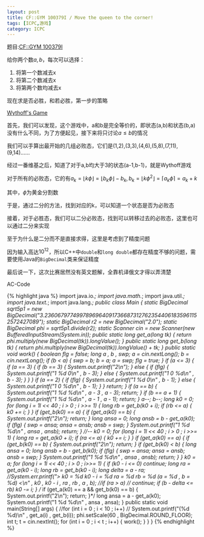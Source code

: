 ```yaml
---
layout: post
title: CF::GYM 100379I / Move the queen to the corner!
tags: [ICPC,游戏]
category: ICPC
---
```


题目:[CF::GYM 100379I](http://codeforces.com/gym/100379/attachments/download/2370/2014-zimnyaya-shkola-po-programmirovaniu-harkov-dyen-6-n-bondaryenko-vysshaya-liga-en.pdf)

给你两个数$a , b$，每次可以选择：

1. 将第一个数减去x
2. 将第二个数减去x
3. 将第两个数均减去x

现在求是否必胜，和若必胜，第一步的策略

[Wythoff's Game](https://en.wikipedia.org/wiki/Wythoff%27s_game)

首先，我们可以发现，这个游戏中，a和b是完全等价的，即状态(a,b)和状态(b,a)没有什么不同，为了方便起见，接下来将只讨论$a\le b$的情况

我们可以手算出最开始的几组必败态，它们是(1,2),(3,3),(4,6),(5,8),(7,11),(9,14)……

经过一番维基之后，知道了对于a,b均大于3的状态(a-1,b-1)，就是Wythoff游戏

对于所有的必败态，它的有$a_k = \lfloor k \phi \rfloor = \lfloor b_k \phi \rfloor -b_k , b_k = \lfloor k \phi^2 \rfloor = \lceil a_k \phi \rceil = a_k + k$

其中，$\phi$为黄金分割数

于是，通过二分的方法，找到对应的k，可以知道一个状态是否为必败态

接着，对于必胜态，我们可以二分必败态，找到可以转移过去的必败态，这里也可以通过二分来实现

至于为什么是二分而不是直接求得，这里是考虑到了精度问题

因为输入高达$10^{12}$，所以C++中`double`和`long double`都存在精度不够的问题，需要使用Java的`BigDecimal`类来保证精度

最后说一下，这次比赛居然没有英文题解，全靠机译俄文才得以弄清楚

AC-Code

{% highlight java %}
import java.io.*;
import java.math.*;
import java.util.*;
import java.text.*;
import java.lang.*;
public class Main {
    static BigDecimal sqrt5p1 = new BigDecimal("3.23606797749978969640917366873127623544061835961152572427089");
	static BigDecimal r2 = new BigDecimal("2.0");
	static BigDecimal phi = sqrt5p1.divide(r2);
	static Scanner cin = new Scanner(new BufferedInputStream(System.in));
	public static long get_a(long tk) {
		return phi.multiply(new BigDecimal(tk)).longValue();
	}
	public static long get_b(long tk) {
		return phi.multiply(new BigDecimal(tk)).longValue() + tk;
	}
	public static void work() {
		boolean flg = false;
		long a , b , swp;
		a = cin.nextLong();
		b = cin.nextLong();
		if (b < a) {
			swp = b;
			b = a;
			a = swp;
			flg = true;
		}
		if (a <= 3) {
			if (a == 3) {
				if (b == 3) {
					System.out.printf("2\n");
				} else {
					if (flg) {
						System.out.printf("1 %d 0\n" , b - 3);
					} else {
						System.out.printf("1 0 %d\n" , b - 3);
					}
				}
			}
			if (a == 2) {
				if (flg) {
					System.out.printf("1 %d 0\n" , b - 1);
				} else {
					System.out.printf("1 0 %d\n" , b - 1);
				}
			}
			return;
		}
		if (a == b) {
			System.out.printf("1 %d %d\n" , a - 3 , a - 3);
			return;
		}
		if (b == a + 1) {
			System.out.printf("1 %d %d\n" , a - 1 , a - 1);
			return;
		}
		a--;
		b--;
		long k0 = 0;
		for (long i = 1l << 40 ; i > 0 ; i >>= 1) {
			long rb = get_b(k0 + i);
			if (rb <= a) {
				k0 += i;
			}
		}
		if (get_b(k0) == a) {
			if (get_a(k0) == b) {
				System.out.printf("2\n");
				return;
			}
			long ansa = 0;
			long ansb = b - get_a(k0);
			if (flg) {
				swp = ansa;
				ansa = ansb;
				ansb = swp;
			}
			System.out.printf("1 %d %d\n" , ansa , ansb);
			return;
		}
		//--
		k0 = 0;
		for (long i = 1l << 40 ; i > 0 ; i >>= 1) {
			long ra = get_a(k0 + i);
			if (ra <= a) {
				k0 += i;
			}
		}
		if (get_a(k0) == a) {
			if (get_b(k0) == b) {
				System.out.printf("2\n");
				return;
			}
			if (get_b(k0) < b) {
				long ansa = 0;
				long ansb = b - get_b(k0);
				if (flg) {
					swp = ansa;
					ansa = ansb;
					ansb = swp;
				}
				System.out.printf("1 %d %d\n" , ansa , ansb);
				return;
			}
		}
		k0 = a;
		for (long i = 1l << 40 ; i > 0 ; i>>= 1) {
			if (k0 - i <= 0)
				continue;
			long ra = get_a(k0 - i);
			long rb = get_b(k0 - i);
			long delta = a - ra;
			//System.err.printf("> k0 = %d k0 - i = %d ra = %d rb = %d (a = %d , b = %d) <\n" , k0 , k0 - i , ra , rb , a , b);
			//if (ra > a)
			//	continue;
			if (b - delta <= rb)
				k0 -= i;
		}
		/*
		if (get_a(k0) == a && get_b(k0) == b) {
			System.out.printf("2\n");
			return;
		}*/
		long ansa = a - get_a(k0);
		System.out.printf("1 %d %d\n" , ansa , ansa);
	}
	public static void main(String[] args) {
		//for (int i = 0 ; i < 10 ; i++)
		//	System.out.printf("(%d %d)\n" , get_a(i) , get_b(i));
		phi.setScale(60 , BigDecimal.ROUND_FLOOR);
		int t;
		t = cin.nextInt();
		for (int i = 0 ; i < t ; i++) {
			work();
		}
	}
}
{% endhighlight %}

